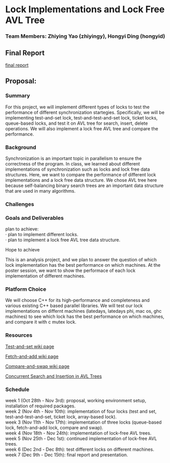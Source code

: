 # Lock Implementations and Lock Free AVL Tree
### Team Members: Zhiying Yao (zhiyingy), Hongyi Ding (hongyid)

## Final Report
[final report](https://github.com/zhiyingy/zhiyingy.github.io/blob/zhiyingy-proposal/final.md)

## Proposal:
### Summary

For this project, we will implement different types of locks to test the performance of different synchronization startegies. Specifically, we will be implementing test-and-set lock, test-and-test-and-set lock, ticket locks, queue-based locks, and test it on AVL tree for search, insert, delete operations. We will also implement a lock free AVL tree and compare the performance.

### Background

Synchronization is an important topic in parallelism to ensure the correctness of the program. In class, we learned about different implementations of synchronization such as locks and lock free data structures. Here, we want to compare the performance of different lock implementations and a lock free data structure. We chose AVL tree here because self-balancing binary search trees are an important data structure that are used in many algorithms.

### Challenges


### Goals and Deliverables

plan to achieve: <br />
· plan to implement different locks. <br />
· plan to implement a lock free AVL tree data structure. <br />

Hope to achieve

This is an analysis project, and we plan to answer the question of which lock implementation has the best performance on which machines. At the poster session, we want to show the performace of each lock implementation of different machines. 


### Platform Choice
We will choose C++ for its high-performance and completeness and various existing C++ based parallel libraries. We will test our lock implementations on differnt machines (latedays, latedays phi, mac os, ghc machines) to see which lock has the best performance on which machines, and compare it with c mutex lock. 

### Resources
[Test-and-set wiki page](https://en.wikipedia.org/wiki/Test-and-set)<br />

[Fetch-and-add wiki page](https://en.wikipedia.org/wiki/Fetch-and-add)<br />

[Compare-and-swap wiki page](https://en.wikipedia.org/wiki/Compare-and-swap)<br />

[Concurrent Search and Insertion in AVL Trees](https://www.computer.org/csdl/trans/tc/1980/09/01675680.pdf)

### Schedule
week 1 (Oct 28th - Nov 3rd): proposal, working environment setup, installation of required packages. <br />
week 2 (Nov 4th - Nov 10th): implementation of four locks (test and set, test-and-test-and-set, ticket lock, array-based lock).<br />
week 3 (Nov 11th - Nov 17th): implementation of three locks (queue-based lock, fetch-and-add lock, compare and swap).<br />
week 4 (Nov 18th - Nov 24th): implementation of lock-free AVL trees.<br />
week 5 (Nov 25th - Dec 1st): continued implementation of lock-free AVL trees.<br />
week 6 (Dec 2nd - Dec 8th): test different locks on different machines.<br />
week 7 (Dec 9th - Dec 15th): final report and presentation.<br />

